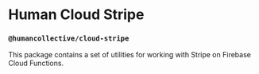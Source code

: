 # Human Cloud Stripe

### `@humancollective/cloud-stripe`

This package contains a set of utilities for working with Stripe on Firebase Cloud Functions.
